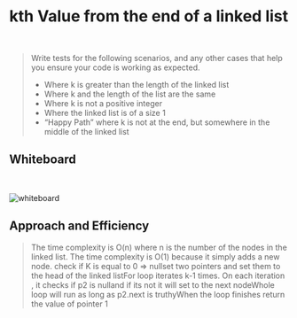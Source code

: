 # kth Value from the end of a linked list
<br>

>Write tests for the following scenarios, and any other cases that help you ensure your code is working as expected.
>
> * Where k is greater than the length of the linked list
> * Where k and the length of the list are the same
> * Where k is not a positive integer
> * Where the linked list is of a size 1
> * “Happy Path” where k is not at the end, but somewhere in the middle of the linked list

## Whiteboard
<br>

![whiteboard](https://i.ibb.co/6Xm1kDy/kth.jpg)

## Approach and Efficiency

> The time complexity is O(n) where n is the number of the nodes in the linked list. The time complexity is O(1) because it simply adds a new node. check if K is equal to 0 => nullset two pointers and set them to the head of the linked listFor loop iterates k-1 times. On each iteration , it checks if p2 is nulland if its not it will set to the next nodeWhole loop will run as long as p2.next is truthyWhen the loop finishes return the value of pointer 1
